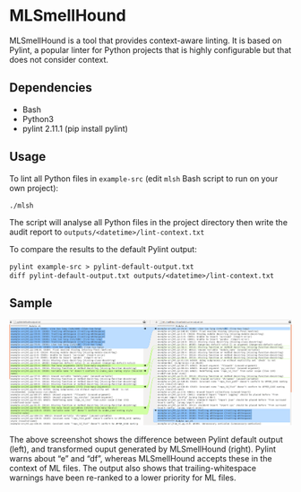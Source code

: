 # MLSmellHound

MLSmellHound is a tool that provides context-aware linting. It is based on Pylint, a popular linter for Python projects that is highly configurable but that does not consider context.

## Dependencies

* Bash
* Python3
* pylint 2.11.1 (pip install pylint)

## Usage

To lint all Python files in `example-src` (edit `mlsh` Bash script to run on your own project):
```
./mlsh
```

The script will analyse all Python files in the project directory then write the audit report to `outputs/<datetime>/lint-context.txt`

To compare the results to the default Pylint output:
```
pylint example-src > pylint-default-output.txt
diff pylint-default-output.txt outputs/<datetime>/lint-context.txt
```

## Sample

![Screenshot](/screenshot.png?raw=true)

The above screenshot shows the difference between Pylint default output (left), and transformed ouput generated by MLSmellHound (right). Pylint warns about “e” and “df”, whereas MLSmellHound accepts these in the context of ML files. The output also shows that trailing-whitespace warnings have been re-ranked to a lower priority for ML files.
